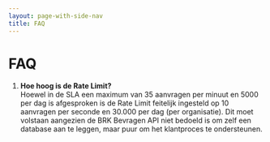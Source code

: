 ```yaml
---
layout: page-with-side-nav
title: FAQ
---
```

# FAQ

1. **Hoe hoog is de Rate Limit?**<br/>
Hoewel in de SLA een maximum van 35 aanvragen per minuut en 5000 per dag is afgesproken is de Rate Limit feitelijk ingesteld op 10 aanvragen per seconde en 30.000 per dag (per organisatie).
Dit moet volstaan aangezien de BRK Bevragen API niet bedoeld is om zelf een database aan te leggen, maar puur om het klantproces te ondersteunen.
